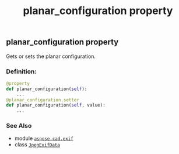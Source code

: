 ﻿---
title: planar_configuration property
second_title: Aspose.CAD for Python via .NET API References
description: 
type: docs
weight: 1030
url: /python-net/aspose.cad.exif/jpegexifdata/planar_configuration/
is_root: false
---

## planar_configuration property


Gets or sets the planar configuration.
### Definition:
```python
@property
def planar_configuration(self):
    ...
@planar_configuration.setter
def planar_configuration(self, value):
    ...
```

### See Also
* module [`aspose.cad.exif`](../../)
* class [`JpegExifData`](/cad/python-net/aspose.cad.exif/jpegexifdata)

